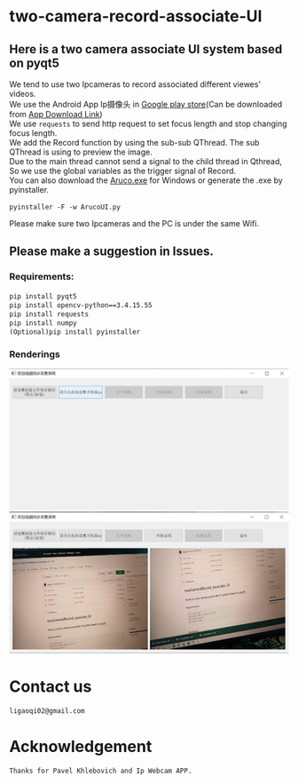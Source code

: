 # two-camera-record-associate-UI
## Here is a two camera associate UI system based on pyqt5
We tend to use two Ipcameras to record associated different viewes' videos.  
We use the Android App Ip摄像头 in [Google play store](https://play.google.com/)(Can be downloaded from [App Download Link](https://play.google.com/store/apps/details?id=com.pas.webcam))   
We use `requests` to send http request to set focus length and stop changing focus length.  
We add the Record function by using the sub-sub QThread. The sub QThread is using to preview the image.  
Due to the main thread cannot send a signal to the child thread in Qthread, So we use the global variables as the trigger signal of Record.  
You can also download the [Aruco.exe](https://drive.google.com/file/d/1ws_l0VVdyTUz5JrJlbCa8dCuI5RnmZ15/view?usp=share_link) for Windows or generate the .exe by pyinstaller.  
```
pyinstaller -F -w ArucoUI.py
```
Please make sure two Ipcameras and the PC is under the same Wifi.  
## Please make a suggestion in Issues.
### Requirements:
```
pip install pyqt5
pip install opencv-python==3.4.15.55
pip install requests
pip install numpy
(Optional)pip install pyinstaller
```
### Renderings
![image](Rendering1.png)
![image](Rendering2.png)

# Contact us
```
ligaoqi02@gmail.com
```
# Acknowledgement
```
Thanks for Pavel Khlebovich and Ip Webcam APP.
```
